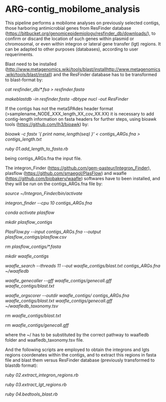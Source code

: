 # ARG-contig_mobilome_analysis
This pipeline performs a mobilome analyses on previously selected contigs, those harboring antimicrobial genes from ResFinder database (https://bitbucket.org/genomicepidemiology/resfinder_db/downloads/), to confirm or discard the location of such genes within plasmid or chromosomal, or even within integron or lateral gene transfer (lgt) regions. It can be adapted to other purposes (databases), according to user requeriments.

Blast need to be installed (http://www.metagenomics.wiki/tools/blast/installhttp://www.metagenomics.wiki/tools/blast/install) and the ResFinder database has to be transformed to blast-format by:

<i>cat resfinder_db/*.fsa > resfinder.fasta</i>

<i>makeblastdb -in resfinder.fasta -dbtype nucl -out ResFinder</i>

If the contigs has not the metaSPAdes header format (>samplename_NODE_XXX_length_XX_cov_XX.XX) it is necessary to add contig-length information on fasta headers for further steps, using bioawk tools (https://github.com/lh3/bioawk) by:

<i>bioawk -c fastx '{ print $name, length($seq) }' < contigs_ARGs.fna > contigs_length.txt</i>
  
<i>ruby 01.add_length_to_fasta.rb</i>

being contigs_ARGs.fna the input file.

The integron_Finder (https://github.com/gem-pasteur/Integron_Finder), plasflow (https://github.com/smaegol/PlasFlow) and waafle (https://github.com/biobakery/waafle) softwares have to been installed, and they will be run on the contigs_ARGs.fna file by:

<i>source ~/Integron_Finder/bin/activate</i>

<i>integron_finder --cpu 10 contigs_ARGs.fna</i>


<i>conda activate plasflow</i>

<i>mkdir plasflow_contigs</i>

<i>PlasFlow.py --input contigs_ARGs.fna --output plasflow_contigs/plasflow.csv</i>

<i>rm plasflow_contigs/*.fasta</i>


<i>mkdir waafle_contigs</i>

<i>waafle_search --threads 11 --out waafle_contigs/blast.txt contigs_ARGs.fna ~/waafledb</i>

<i>waafle_genecaller --gff waafle_contigs/genecall.gff waafle_contigs/blast.txt</i>

<i>waafle_orgscorer --outdir waafle_contigs/ contigs_ARGs.fna waafle_contigs/blast.txt waafle_contigs/genecall.gff ~/waafledb_taxonomy.tsv</i>

<i>rm waafle_contigs/blast.txt</i>

<i>rm waafle_contigs/genecall.gff</i>


where the ~/ has to be substituted by the correct pathway to waafledb folder and waafledb_taxonomy.tsv file.

And the following scripts are employed to obtain the integrons and lgts regions coordenates within the contigs, and to extract this regions in fasta file and blast them versus ResFinder database (previously transformed to blastdb format): 

<i>ruby 02.extract_integron_regions.rb</i>

<i>ruby 03.extract_lgt_regions.rb</i>

<i>ruby 04.bedtools_blast.rb</i>
